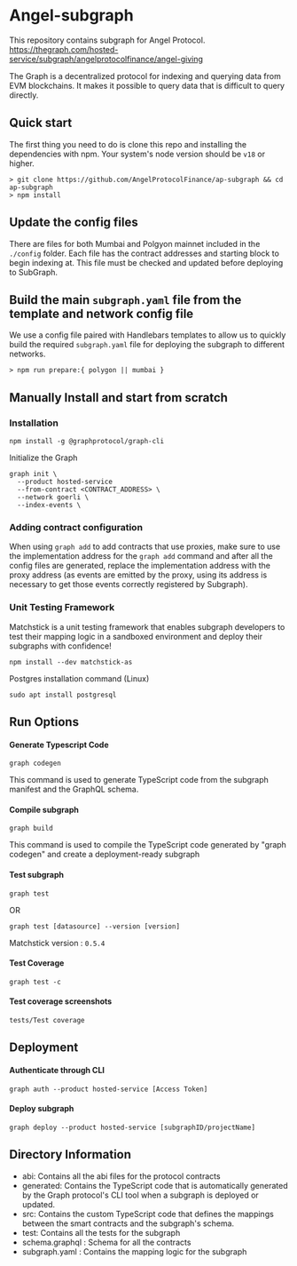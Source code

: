 # Angel-subgraph

This repository contains subgraph for Angel Protocol. 
https://thegraph.com/hosted-service/subgraph/angelprotocolfinance/angel-giving

The Graph is a decentralized protocol for indexing and querying data from EVM blockchains. It makes it possible to query data that is difficult to query directly.

## Quick start

The first thing you need to do is clone this repo and installing the dependencies with npm. Your system's node version should be `v18` or higher.
```shell
> git clone https://github.com/AngelProtocolFinance/ap-subgraph && cd ap-subgraph
> npm install
```

## Update the config files
There are files for both Mumbai and Polgyon mainnet included in the `./config` folder. Each file has the contract addresses and starting block to begin indexing at. This file must be checked and updated before deploying to SubGraph.

## Build the main `subgraph.yaml` file from the template and network config file
We use a config file paired with Handlebars templates to allow us to quickly build the required `subgraph.yaml` file for deploying the subgraph to different networks.

```shell
> npm run prepare:{ polygon || mumbai }
```

## Manually Install and start from scratch
### Installation
```
npm install -g @graphprotocol/graph-cli
```

Initialize the Graph
```
graph init \
  --product hosted-service
  --from-contract <CONTRACT_ADDRESS> \
  --network goerli \
  --index-events \
```

### Adding contract configuration
When using `graph add` to add contracts that use proxies, make sure to use the implementation address for the `graph add` command and after all the config files are generated, replace the implementation address with the proxy address (as events are emitted by the proxy, using its address is necessary to get those events correctly registered by Subgraph).
    
### Unit Testing Framework
Matchstick is a unit testing framework that enables subgraph developers to test their mapping logic in a sandboxed environment and deploy their subgraphs with confidence!
```
npm install --dev matchstick-as
```
    
Postgres installation command (Linux)
```
sudo apt install postgresql
```
    
## Run Options
#### Generate Typescript Code
```
graph codegen
```
This command is used to generate TypeScript code from the subgraph manifest and the GraphQL schema.

#### Compile subgraph
```
graph build
```
This command is used to compile the TypeScript code generated by "graph codegen" and create a deployment-ready subgraph

#### Test subgraph
```
graph test 
```
OR 
```
graph test [datasource] --version [version]
```
Matchstick version : ```0.5.4```

#### Test Coverage
```
graph test -c
```
#### Test coverage screenshots
```
tests/Test coverage
```

## Deployment
#### Authenticate through CLI 
```
graph auth --product hosted-service [Access Token] 
```
#### Deploy subgraph
```
graph deploy --product hosted-service [subgraphID/projectName]
```

## Directory Information

- abi: Contains all the abi files for the protocol contracts
- generated: Contains the TypeScript code that is automatically generated by the Graph protocol's CLI tool when a subgraph is deployed or updated.
- src: Contains the custom TypeScript code that defines the mappings between the smart contracts and the subgraph's schema. 
- test: Contains all the tests for the subgraph
- schema.graphql : Schema for all the contracts
- subgraph.yaml : Contains the mapping logic for the subgraph
